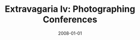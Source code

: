 ---
title: "Extravagaria Iv: Photographing Conferences"
date: 2008-01-01
venue: "Companion to the 23rd Annual ACM SIGPLAN Conference on Object-Oriented Programming, Systems, Languages, and Applications, OOPSLA 2008, October 19-13, 2007, Nashville, TN, USA"
paperurl: https://doi.org/10.1145/1449814.1449881
authors: "Richard P Gabriel and Kevin J Sullivan"
awards: ""
---
